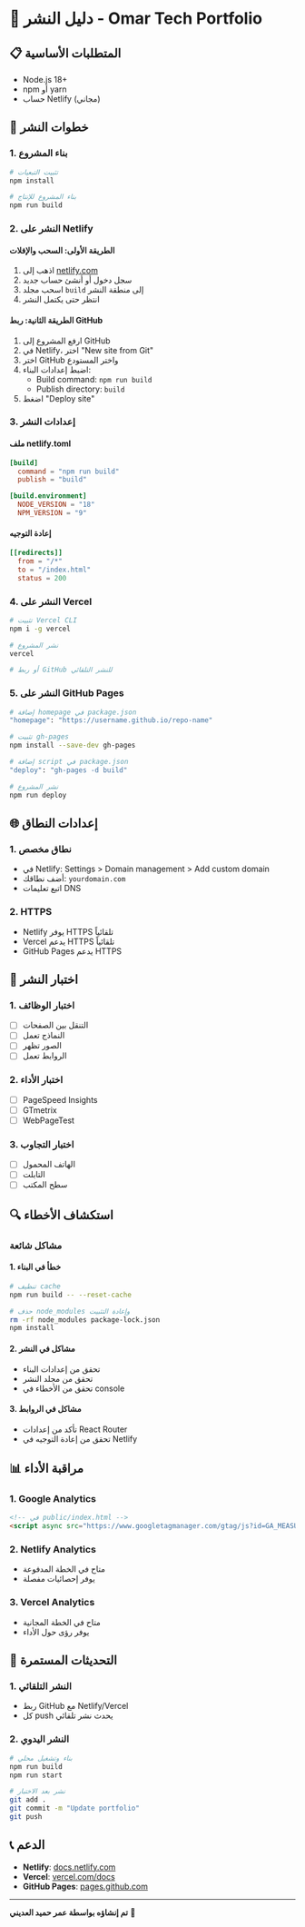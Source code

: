 # 🚀 دليل النشر - Omar Tech Portfolio

## 📋 المتطلبات الأساسية

- Node.js 18+ 
- npm أو yarn
- حساب Netlify (مجاني)

## 🔧 خطوات النشر

### 1. بناء المشروع
```bash
# تثبيت التبعيات
npm install

# بناء المشروع للإنتاج
npm run build
```

### 2. النشر على Netlify

#### الطريقة الأولى: السحب والإفلات
1. اذهب إلى [netlify.com](https://netlify.com)
2. سجل دخول أو أنشئ حساب جديد
3. اسحب مجلد `build` إلى منطقة النشر
4. انتظر حتى يكتمل النشر

#### الطريقة الثانية: ربط GitHub
1. ارفع المشروع إلى GitHub
2. في Netlify، اختر "New site from Git"
3. اختر GitHub واختر المستودع
4. اضبط إعدادات البناء:
   - Build command: `npm run build`
   - Publish directory: `build`
5. اضغط "Deploy site"

### 3. إعدادات النشر

#### ملف netlify.toml
```toml
[build]
  command = "npm run build"
  publish = "build"

[build.environment]
  NODE_VERSION = "18"
  NPM_VERSION = "9"
```

#### إعادة التوجيه
```toml
[[redirects]]
  from = "/*"
  to = "/index.html"
  status = 200
```

### 4. النشر على Vercel

```bash
# تثبيت Vercel CLI
npm i -g vercel

# نشر المشروع
vercel

# أو ربط GitHub للنشر التلقائي
```

### 5. النشر على GitHub Pages

```bash
# إضافة homepage في package.json
"homepage": "https://username.github.io/repo-name"

# تثبيت gh-pages
npm install --save-dev gh-pages

# إضافة script في package.json
"deploy": "gh-pages -d build"

# نشر المشروع
npm run deploy
```

## 🌐 إعدادات النطاق

### 1. نطاق مخصص
- في Netlify: Settings > Domain management > Add custom domain
- أضف نطاقك: `yourdomain.com`
- اتبع تعليمات DNS

### 2. HTTPS
- Netlify يوفر HTTPS تلقائياً
- Vercel يدعم HTTPS تلقائياً
- GitHub Pages يدعم HTTPS

## 📱 اختبار النشر

### 1. اختبار الوظائف
- [ ] التنقل بين الصفحات
- [ ] النماذج تعمل
- [ ] الصور تظهر
- [ ] الروابط تعمل

### 2. اختبار الأداء
- [ ] PageSpeed Insights
- [ ] GTmetrix
- [ ] WebPageTest

### 3. اختبار التجاوب
- [ ] الهاتف المحمول
- [ ] التابلت
- [ ] سطح المكتب

## 🔍 استكشاف الأخطاء

### مشاكل شائعة

#### 1. خطأ في البناء
```bash
# تنظيف cache
npm run build -- --reset-cache

# حذف node_modules وإعادة التثبيت
rm -rf node_modules package-lock.json
npm install
```

#### 2. مشاكل في النشر
- تحقق من إعدادات البناء
- تحقق من مجلد النشر
- تحقق من الأخطاء في console

#### 3. مشاكل في الروابط
- تأكد من إعدادات React Router
- تحقق من إعادة التوجيه في Netlify

## 📊 مراقبة الأداء

### 1. Google Analytics
```html
<!-- في public/index.html -->
<script async src="https://www.googletagmanager.com/gtag/js?id=GA_MEASUREMENT_ID"></script>
```

### 2. Netlify Analytics
- متاح في الخطة المدفوعة
- يوفر إحصائيات مفصلة

### 3. Vercel Analytics
- متاح في الخطة المجانية
- يوفر رؤى حول الأداء

## 🔄 التحديثات المستمرة

### 1. النشر التلقائي
- ربط GitHub مع Netlify/Vercel
- كل push يحدث نشر تلقائي

### 2. النشر اليدوي
```bash
# بناء وتشغيل محلي
npm run build
npm run start

# نشر بعد الاختبار
git add .
git commit -m "Update portfolio"
git push
```

## 📞 الدعم

- **Netlify**: [docs.netlify.com](https://docs.netlify.com)
- **Vercel**: [vercel.com/docs](https://vercel.com/docs)
- **GitHub Pages**: [pages.github.com](https://pages.github.com)

---

**تم إنشاؤه بواسطة عمر حميد العديني** 🚀
